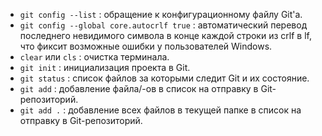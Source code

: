 * `git config --list` : обращение к конфигурационному файлу Git'а.
* `git config --global core.autocrlf true` : автоматический перевод последнего невидимого символа в конце каждой строки из crlf в lf, что фиксит возможные ошибки у пользователей Windows.
* `clear` или `cls` : очистка терминала.
* `git init` : инициализация проекта в Git.
* `git status` : список файлов за которыми следит Git и их состояние.
* `git add` : добавление файла/-ов в список на отправку в Git-репозиторий.
* `git add .` : добавление всех файлов в текущей папке в список на отправку в Git-репозиторий.